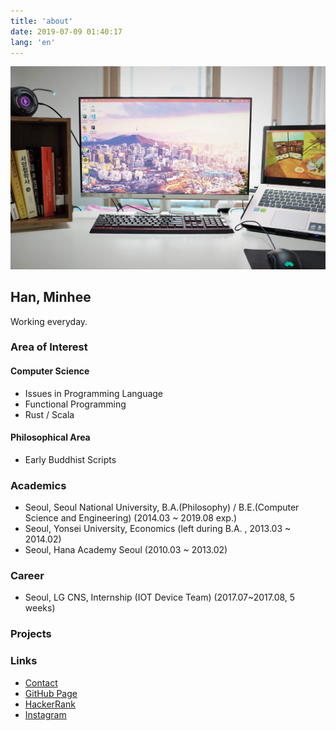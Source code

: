```yaml
---
title: 'about'
date: 2019-07-09 01:40:17
lang: 'en'
---
```


![a desk with books and a PC](./desk.jpg)

## Han, Minhee

Working everyday.

### Area of Interest

#### Computer Science

* Issues in Programming Language
* Functional Programming
* Rust / Scala

#### Philosophical Area

* Early Buddhist Scripts

### Academics

* Seoul, Seoul National University, B.A.(Philosophy) / B.E.(Computer Science and Engineering) (2014.03 ~ 2019.08 exp.)
* Seoul, Yonsei University, Economics (left during B.A. , 2013.03 ~ 2014.02)
* Seoul, Hana Academy Seoul (2010.03 ~ 2013.02)

### Career

* Seoul, LG CNS, Internship (IOT Device Team) (2017.07~2017.08, 5 weeks)

### Projects

### Links

* [Contact](mailto:obtusefox@snu.ac.kr)
* [GitHub Page](https://github.com/han-minhee/)
* [HackerRank](https://www.hackerrank.com/muteape)
* [Instagram](https://www.instagram.com/working_hann/)
